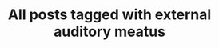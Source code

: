 ---
layout: tag
title: "All posts tagged with external auditory meatus"
permalink: /weblog/tags/external-auditory-meatus/
taxonomy: external auditory meatus
---